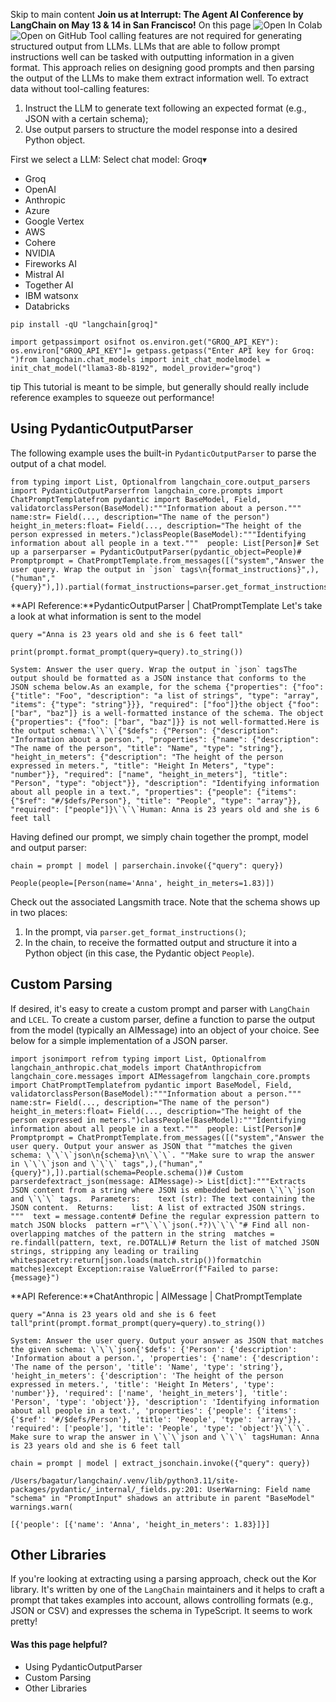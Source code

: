 Skip to main content
**Join us at Interrupt: The Agent AI Conference by LangChain on May 13 & 14 in San Francisco!**
On this page
![Open In Colab](https://colab.research.google.com/assets/colab-badge.svg)![Open on GitHub](https://img.shields.io/badge/Open%20on%20GitHub-grey?logo=github&logoColor=white)
Tool calling features are not required for generating structured output from LLMs. LLMs that are able to follow prompt instructions well can be tasked with outputting information in a given format.
This approach relies on designing good prompts and then parsing the output of the LLMs to make them extract information well.
To extract data without tool-calling features:
  1. Instruct the LLM to generate text following an expected format (e.g., JSON with a certain schema);
  2. Use output parsers to structure the model response into a desired Python object.


First we select a LLM:
Select chat model:
Groq▾
* Groq
* OpenAI
* Anthropic
* Azure
* Google Vertex
* AWS
* Cohere
* NVIDIA
* Fireworks AI
* Mistral AI
* Together AI
* IBM watsonx
* Databricks
```
pip install -qU "langchain[groq]"
```

```
import getpassimport osifnot os.environ.get("GROQ_API_KEY"): os.environ["GROQ_API_KEY"]= getpass.getpass("Enter API key for Groq: ")from langchain.chat_models import init_chat_modelmodel = init_chat_model("llama3-8b-8192", model_provider="groq")
```

tip
This tutorial is meant to be simple, but generally should really include reference examples to squeeze out performance!
## Using PydanticOutputParser​
The following example uses the built-in `PydanticOutputParser` to parse the output of a chat model.
```
from typing import List, Optionalfrom langchain_core.output_parsers import PydanticOutputParserfrom langchain_core.prompts import ChatPromptTemplatefrom pydantic import BaseModel, Field, validatorclassPerson(BaseModel):"""Information about a person."""  name:str= Field(..., description="The name of the person")  height_in_meters:float= Field(..., description="The height of the person expressed in meters.")classPeople(BaseModel):"""Identifying information about all people in a text."""  people: List[Person]# Set up a parserparser = PydanticOutputParser(pydantic_object=People)# Promptprompt = ChatPromptTemplate.from_messages([("system","Answer the user query. Wrap the output in `json` tags\n{format_instructions}",),("human","{query}"),]).partial(format_instructions=parser.get_format_instructions())
```

**API Reference:**PydanticOutputParser | ChatPromptTemplate
Let's take a look at what information is sent to the model
```
query ="Anna is 23 years old and she is 6 feet tall"
```

```
print(prompt.format_prompt(query=query).to_string())
```

```
System: Answer the user query. Wrap the output in `json` tagsThe output should be formatted as a JSON instance that conforms to the JSON schema below.As an example, for the schema {"properties": {"foo": {"title": "Foo", "description": "a list of strings", "type": "array", "items": {"type": "string"}}}, "required": ["foo"]}the object {"foo": ["bar", "baz"]} is a well-formatted instance of the schema. The object {"properties": {"foo": ["bar", "baz"]}} is not well-formatted.Here is the output schema:\`\`\`{"$defs": {"Person": {"description": "Information about a person.", "properties": {"name": {"description": "The name of the person", "title": "Name", "type": "string"}, "height_in_meters": {"description": "The height of the person expressed in meters.", "title": "Height In Meters", "type": "number"}}, "required": ["name", "height_in_meters"], "title": "Person", "type": "object"}}, "description": "Identifying information about all people in a text.", "properties": {"people": {"items": {"$ref": "#/$defs/Person"}, "title": "People", "type": "array"}}, "required": ["people"]}\`\`\`Human: Anna is 23 years old and she is 6 feet tall
```

Having defined our prompt, we simply chain together the prompt, model and output parser:
```
chain = prompt | model | parserchain.invoke({"query": query})
```

```
People(people=[Person(name='Anna', height_in_meters=1.83)])
```

Check out the associated Langsmith trace.
Note that the schema shows up in two places:
  1. In the prompt, via `parser.get_format_instructions()`;
  2. In the chain, to receive the formatted output and structure it into a Python object (in this case, the Pydantic object `People`).


## Custom Parsing​
If desired, it's easy to create a custom prompt and parser with `LangChain` and `LCEL`.
To create a custom parser, define a function to parse the output from the model (typically an AIMessage) into an object of your choice.
See below for a simple implementation of a JSON parser.
```
import jsonimport refrom typing import List, Optionalfrom langchain_anthropic.chat_models import ChatAnthropicfrom langchain_core.messages import AIMessagefrom langchain_core.prompts import ChatPromptTemplatefrom pydantic import BaseModel, Field, validatorclassPerson(BaseModel):"""Information about a person."""  name:str= Field(..., description="The name of the person")  height_in_meters:float= Field(..., description="The height of the person expressed in meters.")classPeople(BaseModel):"""Identifying information about all people in a text."""  people: List[Person]# Promptprompt = ChatPromptTemplate.from_messages([("system","Answer the user query. Output your answer as JSON that ""matches the given schema: \`\`\`json\n{schema}\n\`\`\`. ""Make sure to wrap the answer in \`\`\`json and \`\`\` tags",),("human","{query}"),]).partial(schema=People.schema())# Custom parserdefextract_json(message: AIMessage)-> List[dict]:"""Extracts JSON content from a string where JSON is embedded between \`\`\`json and \`\`\` tags.  Parameters:    text (str): The text containing the JSON content.  Returns:    list: A list of extracted JSON strings.  """  text = message.content# Define the regular expression pattern to match JSON blocks  pattern =r"\`\`\`json(.*?)\`\`\`"# Find all non-overlapping matches of the pattern in the string  matches = re.findall(pattern, text, re.DOTALL)# Return the list of matched JSON strings, stripping any leading or trailing whitespacetry:return[json.loads(match.strip())formatchin matches]except Exception:raise ValueError(f"Failed to parse: {message}")
```

**API Reference:**ChatAnthropic | AIMessage | ChatPromptTemplate
```
query ="Anna is 23 years old and she is 6 feet tall"print(prompt.format_prompt(query=query).to_string())
```

```
System: Answer the user query. Output your answer as JSON that matches the given schema: \`\`\`json{'$defs': {'Person': {'description': 'Information about a person.', 'properties': {'name': {'description': 'The name of the person', 'title': 'Name', 'type': 'string'}, 'height_in_meters': {'description': 'The height of the person expressed in meters.', 'title': 'Height In Meters', 'type': 'number'}}, 'required': ['name', 'height_in_meters'], 'title': 'Person', 'type': 'object'}}, 'description': 'Identifying information about all people in a text.', 'properties': {'people': {'items': {'$ref': '#/$defs/Person'}, 'title': 'People', 'type': 'array'}}, 'required': ['people'], 'title': 'People', 'type': 'object'}\`\`\`. Make sure to wrap the answer in \`\`\`json and \`\`\` tagsHuman: Anna is 23 years old and she is 6 feet tall
```

```
chain = prompt | model | extract_jsonchain.invoke({"query": query})
```

```
/Users/bagatur/langchain/.venv/lib/python3.11/site-packages/pydantic/_internal/_fields.py:201: UserWarning: Field name "schema" in "PromptInput" shadows an attribute in parent "BaseModel" warnings.warn(
```

```
[{'people': [{'name': 'Anna', 'height_in_meters': 1.83}]}]
```

## Other Libraries​
If you're looking at extracting using a parsing approach, check out the Kor library. It's written by one of the `LangChain` maintainers and it helps to craft a prompt that takes examples into account, allows controlling formats (e.g., JSON or CSV) and expresses the schema in TypeScript. It seems to work pretty!
#### Was this page helpful?
  * Using PydanticOutputParser
  * Custom Parsing
  * Other Libraries


